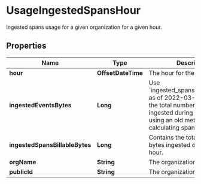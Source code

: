 # UsageIngestedSpansHour

Ingested spans usage for a given organization for a given hour.

## Properties

| Name                           | Type               | Description                                                                                                                                                                     | Notes      |
| ------------------------------ | ------------------ | ------------------------------------------------------------------------------------------------------------------------------------------------------------------------------- | ---------- |
| **hour**                       | **OffsetDateTime** | The hour for the usage.                                                                                                                                                         | [optional] |
| **ingestedEventsBytes**        | **Long**           | Use &#x60;ingested_spans_billable_bytes&#x60; as of 2022-03-01. Contains the total number of bytes ingested during a given hour using an old method of calculating span volume. | [optional] |
| **ingestedSpansBillableBytes** | **Long**           | Contains the total number of bytes ingested during a given hour.                                                                                                                | [optional] |
| **orgName**                    | **String**         | The organization name.                                                                                                                                                          | [optional] |
| **publicId**                   | **String**         | The organization public ID.                                                                                                                                                     | [optional] |
